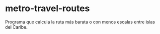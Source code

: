 # metro-travel-routes
Programa que calcula la ruta más barata o con menos escalas entre islas del Caribe.
